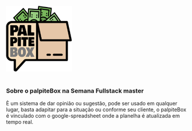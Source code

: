 
<img src="https://github.com/mauriciogirardi/palpite-box/blob/master/public/logo_palpitebox.png"  width="180" height="180">
<br/>
<br/>

### Sobre o palpiteBox na Semana Fullstack master

È um sistema de dar opinião ou sugestão, pode ser usado em qualquer lugar,
basta adapitar para a situação ou conforme seu cliente, o palpiteBox é
vinculado com o google-spreadsheet onde a planelha é atualizada em tempo real.


